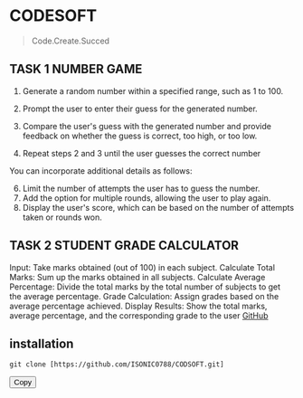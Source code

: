 # CODESOFT 
> Code.Create.Succed

## TASK 1 NUMBER GAME

1. Generate a random number within a specified range, such as 1 to 100.

2. Prompt the user to enter their guess for the generated number.

3. Compare the user's guess with the generated number and provide feedback on whether the guess
is correct, too high, or too low.

4. Repeat steps 2 and 3 until the user guesses the correct number
   
You can incorporate additional details as follows:

6. Limit the number of attempts the user has to guess the number.
7. Add the option for multiple rounds, allowing the user to play again.
8. Display the user's score, which can be based on the number of attempts taken or rounds won.

## TASK 2 STUDENT GRADE CALCULATOR

Input: Take marks obtained (out of 100) in each subject.
Calculate Total Marks: Sum up the marks obtained in all subjects.
Calculate Average Percentage: Divide the total marks by the total number of subjects to get the
average percentage.
Grade Calculation: Assign grades based on the average percentage achieved.
Display Results: Show the total marks, average percentage, and the corresponding grade to the user
[GitHub]( https://github.com/ISONIC0788/CODSOFT.git )
## installation 
<div>
    <pre><code id="code-snippet">git clone [https://github.com/ISONIC0788/CODSOFT.git]</code></pre>
    <button onclick="copyToClipboard()">Copy</button>
</div>

<script>
function copyToClipboard() {
    var copyText = document.getElementById("code-snippet").textContent;
    navigator.clipboard.writeText(copyText).then(function() {
        alert('Copied to clipboard');
    }, function(err) {
        alert('Failed to copy text: ', err);
    });
}
</script>

